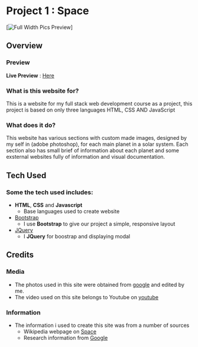 # Project 1 : Space

[![Full Width Pics Preview](https://github.com/jaysson29/project-1-space/blob/master/Snapshot.jpg?raw=true)]
 
## Overview
 
### Preview

**Live Preview** : [Here](http://jaysson29.github.io/project-1-space)
### What is this website for?
 
This is a website for my full stack web development course as a project, this project is based on only three languages HTML, CSS AND JavaScript 
 
### What does it do?
 
This website has various sections with custom made images, designed by my self in (adobe photoshop), for each main planet in a solar system.
Each section also has small brief of information about each planet and some exsternal websites fully of information and visual documentation.

## Tech Used

### Some the tech used includes:
- **HTML**, **CSS** and **Javascript**
  - Base languages used to create website
- [Bootstrap](http://getbootstrap.com/)
    - I use **Bootstrap** to give our project a simple, responsive layout
- [JQuery](https://jquery.com)
    - I **JQuery** for boostrap and displaying modal

## Credits

### Media
- The photos used in this site were obtained from [google](https://google.com) and edited by me.
- The video used on this site belongs to Youtube on [youtube](https://www.youtube.com/watch?v=WfrG95GyU9U)

### Information
- The information i used to create this site was from a number of sources
    - Wikipedia webpage on [Space](https://en.wikipedia.org/wiki/Solar_System)
    - Research information from [Google](http://google.com)
